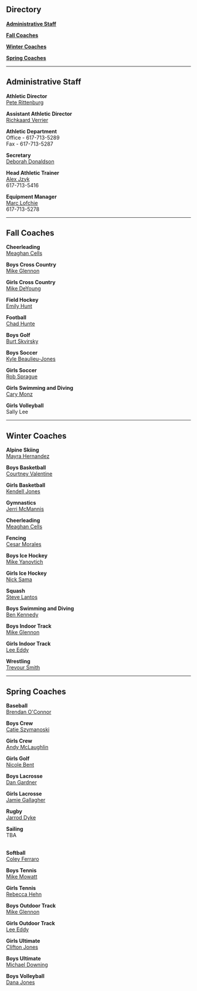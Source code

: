 Directory
---------

[**Administrative Staff**](#admin)

[**Fall Coaches**](#fall)

[**Winter Coaches**](#winter)

[**Spring Coaches**](#spring)

* * *

Administrative Staff
--------------------

**Athletic Director**  
[Pete Rittenburg](mailto:pete_rittenburg@psbma.org)  
  
**Assistant Athletic Director**   
[Richkaard Verrier](mailto:richkaard_verrier@psbma.org)  
  
  
**Athletic Department**  
Office - 617-713-5289  
Fax - 617-713-5287

**Secretary**  
[Deborah Donaldson](mailto:deborah_donaldson@psbma.org)  
  
**Head Athletic Trainer**  
[Alex Jzyk](mailto:alex_jzyk@psbma.org)  
617-713-5416  
  
**Equipment Manager**  
[Marc Lofchie](mailto:marc_lofchie@psbma.org)  
617-713-5278

* * *

Fall Coaches
------------

**Cheerleading**  
[Meaghan Cells](mailto:Meaghan_Cells@psbma.org)  
  
**Boys Cross Country**  
[Mike Glennon](mailto:mglennontrack@gmail.com)  
  
**Girls Cross Country**  
[Mike DeYoung](mailto:Mike_DeYoung@psbma.org)  
  
**Field Hockey**  
[Emily Hunt](mailto:emily_hunt@psbma.org)  
  
**Football**  
[Chad Hunte](mailto:chad.l.hunte@gmail.com)

**Boys Golf**  
[Burt Skvirsky](mailto:bskvirsky@gmail.com)  
  
**Boys Soccer**  
[Kyle Beaulieu-Jones](mailto:kbeaulieujones@gmail.com)  
  
**Girls Soccer**  
[Rob Sprague](mailto:robert.sprague.24@gmail.com)  
  
**Girls Swimming and Diving**  
[Cary Monz](mailto:carymarymonz456@gmail.com )  
  
**Girls Volleyball**  
Sally Lee

* * *

Winter Coaches
--------------

**Alpine Skiing**  
[Mayra Hernandez](mailto:mayra_hernandez@psbma.org)  
  
**​Boys Basketball**  
[Courtney Valentine](mailto:coachcvalentine@gmail.com)  
  
**Girls Basketball**  
[Kendell Jones](mailto:kendell_jones@psbma.org)  
  
**Gymnastics**  
[Jerri McMannis](mailto:jerri.mcmannis@gmail.com)  
  
**Cheerleading**  
[Meaghan Cells](mailto:Meaghan_Cells@psbma.org)  
  
**Fencing**  
[Cesar Morales](mailto:cesar.ifc2020@gmail.com)  
  
**Boys Ice Hockey**  
[Mike Yanovtich](mailto:bhswarriorshockey@gmail.com)

**Girls Ice Hockey**  
[Nick Sama](mailto:nicholas.s.sama@gmail.com)  
  
**Squash**  
[Steve Lantos](mailto:steve_lantos@psbma.org)  
  
**Boys Swimming and Diving**  
[Ben Kennedy](mailto:BeKennedy44@gmail.com)  
  
**Boys Indoor Track**  
[Mike Glennon](mailto:mglennontrack@gmail.com)  
  
**Girls Indoor Track**  
[Lee Eddy](mailto:lweddy22@gmail.com)  
  
**Wrestling**  
[Trevour Smith](mailto:trevoursmith@yahoo.com)

* * *

Spring Coaches
--------------

**Baseball**  
[Brendan O'Connor](mailto:bfoconnor@comcast.net)  
  
**Boys Crew**  
[Catie Szymanoski](mailto:catieszymanoski@gmail.com)  
  
**Girls Crew**  
[Andy McLaughlin](mailto:andy.j.mclaughlin@gmail.com)  
  
**Girls Golf**  
[Nicole Bent](mailto:nicole_bent@psbma.org)  
  
**Boys Lacrosse**  
[Dan Gardner](mailto:danieljgardner@aol.com)  
  
**Girls Lacrosse**  
[Jamie Gallagher](mailto:jamiegallagher516@gmail.com)  
  
**Rugby**  
[Jarrod Dyke](mailto:jarrod.dyke@gmail.com)  
  
**Sailing**  
TBA  
﻿

**Softball**  
[Coley Ferraro](mailto:coleyferraro@gmail.com)  
  
**Boys Tennis**  
[Mike Mowatt](mailto:MMowatt@aol.com )  
  
**Girls Tennis**  
[Rebecca Hehn](mailto:rebecca.hehn@gmail.com )  
  
**Boys Outdoor Track**  
[Mike Glennon](mailto:mglennontrack@gmail.com)  
  
**Girls Outdoor Track**  
[Lee Eddy](mailto:lweddy22@gmail.com)  
  
**Girls Ultimate**  
[Clifton Jones](mailto:clifton_jones@psbma.org)  
  
**Boys Ultimate**  
[Michael Downing](mailto:mwdowning@gmail.com )  
  
**Boys Volleyball**  
[Dana Jones](mailto:dana.r.jones@gmail.com)